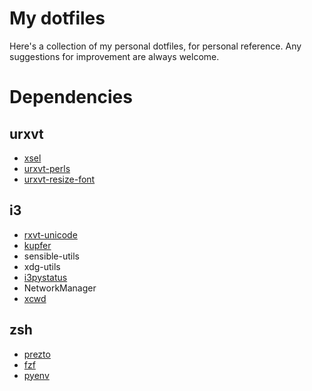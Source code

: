 My dotfiles
===========

Here's a collection of my personal dotfiles, for personal reference. Any
suggestions for improvement are always welcome.

Dependencies
============

urxvt
-----
* [xsel](http://www.vergenet.net/~conrad/software/xsel/)
* [urxvt-perls](https://github.com/muennich/urxvt-perls)
* [urxvt-resize-font](https://github.com/simmel/urxvt-resize-font)

i3
--
* [rxvt-unicode](http://software.schmorp.de/pkg/rxvt-unicode.html)
* [kupfer](http://engla.github.io/kupfer/)
* sensible-utils
* xdg-utils
* [i3pystatus](https://github.com/enkore/i3pystatus)
* NetworkManager
* [xcwd](https://github.com/schischi/xcwd)

zsh
---
* [prezto](https://github.com/sorin-ionescu/prezto)
* [fzf](https://github.com/junegunn/fzf)
* [pyenv](https://github.com/yyuu/pyenv-installer)

